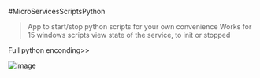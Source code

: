 #MicroServicesScriptsPython


  > App to start/stop python scripts for your own convenience
  > Works for 15 windows scripts
  > view state of the service, to init or stopped

Full python enconding>>

![image](https://github.com/Noa691/MicroServicesScriptsPython/assets/80059404/0be8a185-2978-4b26-bf6c-b0e7d76282f9)
